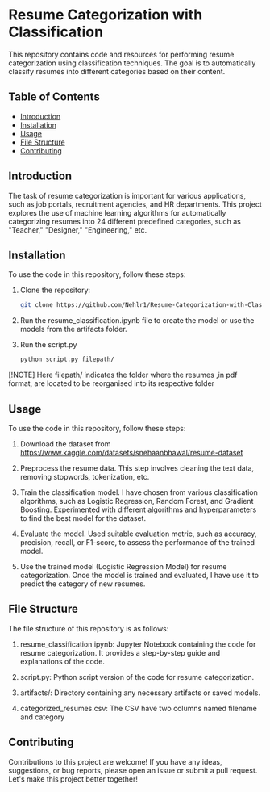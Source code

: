 # Resume Categorization with Classification

This repository contains code and resources for performing resume categorization using classification techniques. The goal is to automatically classify resumes into different categories based on their content.

## Table of Contents

- [Introduction](#introduction)
- [Installation](#installation)
- [Usage](#usage)
- [File Structure](#file-structure)
- [Contributing](#contributing)

## Introduction

The task of resume categorization is important for various applications, such as job portals, recruitment agencies, and HR departments. This project explores the use of machine learning algorithms for automatically categorizing resumes into 24 different predefined categories, such as "Teacher," "Designer," "Engineering," etc.

## Installation

To use the code in this repository, follow these steps:

1. Clone the repository:

   ```bash
   git clone https://github.com/Nehlr1/Resume-Categorization-with-Classification.git

2. Run the resume_classification.ipynb file to create the model or use the models from the artifacts folder.

3. Run the script.py
    
   ```bash
   python script.py filepath/

[!NOTE]
Here filepath/ indicates the folder where the resumes ,in pdf format, are located to be reorganised into its respective folder 


## Usage
To use the code in this repository, follow these steps:

1. Download the dataset from https://www.kaggle.com/datasets/snehaanbhawal/resume-dataset

2. Preprocess the resume data. This step involves cleaning the text data, removing stopwords, tokenization, etc.

3. Train the classification model. I have chosen from various classification algorithms, such as Logistic Regression, Random Forest, and Gradient Boosting. Experimented with different algorithms and hyperparameters to find the best model for the dataset.

4. Evaluate the model. Used suitable evaluation metric, such as accuracy, precision, recall, or F1-score, to assess the performance of the trained model.

5. Use the trained model (Logistic Regression Model) for resume categorization. Once the model is trained and evaluated, I have use it to predict the category of new resumes.

## File Structure
The file structure of this repository is as follows:

1. resume_classification.ipynb: Jupyter Notebook containing the code for resume categorization. It provides a step-by-step guide and explanations of the code.

2. script.py: Python script version of the code for resume categorization.

3. artifacts/: Directory containing any necessary artifacts or saved models.

4. categorized_resumes.csv: The CSV have two columns named filename and category

## Contributing
Contributions to this project are welcome! If you have any ideas, suggestions, or bug reports, please open an issue or submit a pull request. Let's make this project better together!